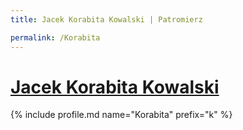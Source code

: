 ```yaml
---
title: Jacek Korabita Kowalski | Patromierz

permalink: /Korabita
---
```


# [Jacek Korabita Kowalski](https://patronite.pl/Korabita)

{% include profile.md name="Korabita" prefix="k" %}
